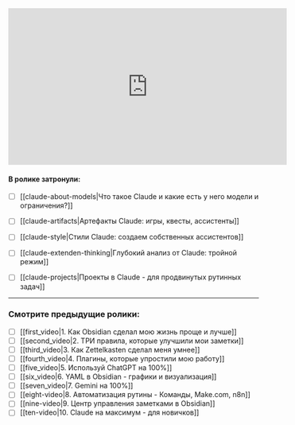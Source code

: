 <iframe width="560" height="315" src="https://www.youtube.com/embed/erdJvTR0hcU?si=ULAe3Pv799VxnL2V" title="YouTube video player" frameborder="0" allow="accelerometer; autoplay; clipboard-write; encrypted-media; gyroscope; picture-in-picture; web-share" referrerpolicy="strict-origin-when-cross-origin" allowfullscreen></iframe>

#### **В ролике затронули**:

- [ ] [[claude-about-models|Что такое Claude и какие есть у него модели и ограничения?]]
- [ ] [[claude-artifacts|Артефакты Claude: игры, квесты, ассистенты]]
- [ ] [[claude-style|Стили Claude: создаем собственных ассистентов]]
- [ ] [[claude-extenden-thinking|Глубокий анализ от Claude: тройной режим]]
- [ ] [[claude-projects|Проекты в Claude - для продвинутых рутинных задач]]


---
### Смотрите предыдущие ролики:

- [ ] [[first_video|1. Как Obsidian сделал мою жизнь проще и лучше]]
- [ ] [[second_video|2. ТРИ правила, которые улучшили мои заметки]]
- [ ] [[third_video|3. Как Zettelkasten сделал меня умнее]]
- [ ] [[fourth_video|4. Плагины, которые упростили мою работу]]
- [ ] [[five_video|5. Используй ChatGPT на 100%]]
- [ ] [[six_video|6. YAML в Obsidian - графики и визуализация]]
- [ ] [[seven_video|7. Gemini на 100%]]
- [ ] [[eight-video|8. Автоматизация рутины - Команды, Make.com, n8n]]
- [ ] [[nine-video|9. Центр управления заметками в Obsidian]]
- [ ] [[ten-video|10. Claude на максимум - для новичков]]